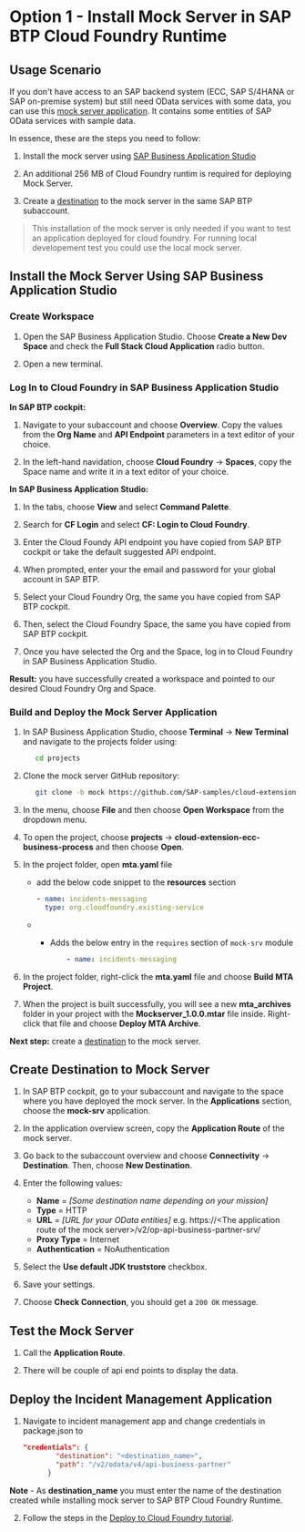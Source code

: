 # Option 1 - Install Mock Server in SAP BTP Cloud Foundry Runtime

## Usage Scenario

If you don't have access to an SAP backend system (ECC, SAP S/4HANA or SAP on-premise system) but still need OData services with some data, you can use this [mock server application](https://github.com/SAP-samples/cloud-extension-ecc-business-process/blob/mock/README.md). It contains some entities of SAP OData services with sample data.

In essence, these are the steps you need to follow:
1. Install the mock server using [SAP Business Application Studio](#option-1-install-the-mock-server-using-sap-business-application-studio)

2. An additional 256 MB of Cloud Foundry runtim is required for deploying Mock Server.

3. Create a [destination](#create-destination-to-mock-server) to the mock server in the same SAP BTP subaccount.

> This installation of the mock server is only needed if you want to test an application deployed for cloud foundry. For running local developement test you could use the local mock server. 

## Install the Mock Server Using SAP Business Application Studio

### Create Workspace

1. Open the SAP Business Application Studio. Choose **Create a New Dev Space** and check the **Full Stack Cloud Application** radio button.

2. Open a new terminal.

### Log In to Cloud Foundry in SAP Business Application Studio

**In SAP BTP cockpit:**
1. Navigate to your subaccount and choose **Overview**. Copy the values from the **Org Name** and **API Endpoint** parameters in a text editor of your choice.

2. In the left-hand navidation, choose **Cloud Foundry** &rarr; **Spaces**, copy the Space name and write it in a text editor of your choice.

**In SAP Business Application Studio:**
1. In the tabs, choose **View** and select **Command Palette**.

2. Search for **CF Login** and select **CF: Login to Cloud Foundry**.

3. Enter the Cloud Foundy API endpoint you have copied from SAP BTP cockpit or take the default suggested API endpoint.

4. When prompted, enter your the email and password for your global account in SAP BTP.

5. Select your Cloud Foundry Org, the same you have copied from SAP BTP cockpit. 

6. Then, select the Cloud Foundry Space, the same you have copied from SAP BTP cockpit. 

7. Once you have selected the Org and the Space, log in to Cloud Foundry in SAP Business Application Studio.

**Result:** you have successfully created a workspace and pointed to our desired Cloud Foundry Org and Space.

### Build and Deploy the Mock Server Application

1. In SAP Business Application Studio, choose **Terminal** &rarr; **New Terminal** and navigate to the projects folder using:

   ```bash
      cd projects
   ```

2. Clone the mock server GitHub repository:

   ```bash
      git clone -b mock https://github.com/SAP-samples/cloud-extension-ecc-business-process.git
   ```
3. In the menu, choose **File** and then choose **Open Workspace** from the dropdown menu.

4. To open the project, choose **projects** &rarr; **cloud-extension-ecc-business-process** and then choose **Open**.

5. In the project folder, open **mta.yaml** file

    - add the below code snippet to the **resources** section
        ```yaml
        - name: incidents-messaging
          type: org.cloudfoundry.existing-service
        ```

    - - Adds the below entry in the `requires` section of `mock-srv` module

        ```yaml
            - name: incidents-messaging
        ```

5. In the project folder, right-click the **mta.yaml** file and choose **Build MTA Project**.

6. When the project is built successfully, you will see a new **mta_archives** folder in your project with the **Mockserver_1.0.0.mtar** file inside. Right-click that file and choose **Deploy MTA Archive**.

**Next step:** create a [destination](#create-destination-for-mock-server) to the mock server.

## Create Destination to Mock Server

1. In SAP BTP cockpit, go to your subaccount and navigate to the space where you have deployed the mock server. In the **Applications** section, choose the **mock-srv** application.

2. In the application overview screen, copy the **Application Route** of the mock server.

3. Go back to the subaccount overview and choose **Connectivity** &rarr; **Destination**. Then, choose **New Destination**. 
  1. Enter the following values:

      * **Name** = *[Some destination name depending on your mission]*
      * **Type** = HTTP
      * **URL** = *[URL for your OData entities]* e.g. https://\<The application route of the mock server\>/v2/op-api-business-partner-srv/
      * **Proxy Type** = Internet
      * **Authentication** = NoAuthentication

  2. Select the **Use default JDK truststore** checkbox.

  3. Save your settings.

4. Choose **Check Connection**, you should get a `200 OK` message.

## Test the Mock Server

1. Call the **Application Route**.

2. There will be couple of api end points to display the data.

## Deploy the Incident Management Application

1. Navigate to incident management app and change credentials in package.json to 
    ```json
    "credentials": {
            "destination": "<destination_name>",
            "path": "/v2/odata/v4/api-business-partner"
          }
    ```
**Note** - As **destination_name** you must enter the name of the destination created while installing mock server to SAP BTP Cloud Foundry Runtime.

2. Follow the steps in the [Deploy to Cloud Foundry tutorial](./deploy-to-cf.md).